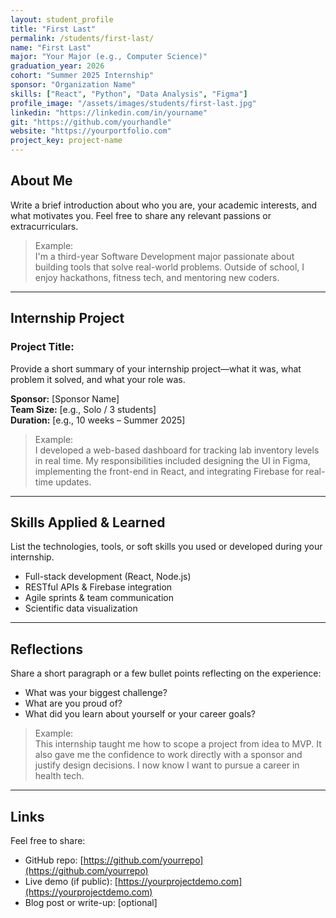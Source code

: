 ```yaml
---
layout: student_profile
title: "First Last"
permalink: /students/first-last/
name: "First Last"
major: "Your Major (e.g., Computer Science)"
graduation_year: 2026
cohort: "Summer 2025 Internship"
sponsor: "Organization Name"
skills: ["React", "Python", "Data Analysis", "Figma"]
profile_image: "/assets/images/students/first-last.jpg"
linkedin: "https://linkedin.com/in/yourname"
git: "https://github.com/yourhandle"
website: "https://yourportfolio.com"
project_key: project-name
---
```


## About Me

Write a brief introduction about who you are, your academic interests, and what motivates you. Feel free to share any relevant passions or extracurriculars.

> Example:  
> I'm a third-year Software Development major passionate about building tools that solve real-world problems. Outside of school, I enjoy hackathons, fitness tech, and mentoring new coders.

---

## Internship Project

### **Project Title:**

Provide a short summary of your internship project—what it was, what problem it solved, and what your role was.

**Sponsor:** [Sponsor Name]  
**Team Size:** [e.g., Solo / 3 students]  
**Duration:** [e.g., 10 weeks – Summer 2025]

> Example:  
> I developed a web-based dashboard for tracking lab inventory levels in real time. My responsibilities included designing the UI in Figma, implementing the front-end in React, and integrating Firebase for real-time updates.

---

## Skills Applied & Learned

List the technologies, tools, or soft skills you used or developed during your internship.

- Full-stack development (React, Node.js)
- RESTful APIs & Firebase integration
- Agile sprints & team communication
- Scientific data visualization

---

## Reflections

Share a short paragraph or a few bullet points reflecting on the experience:

- What was your biggest challenge?
- What are you proud of?
- What did you learn about yourself or your career goals?

> Example:  
> This internship taught me how to scope a project from idea to MVP. It also gave me the confidence to work directly with a sponsor and justify design decisions. I now know I want to pursue a career in health tech.

---

## Links

Feel free to share:
- GitHub repo: [https://github.com/yourrepo](https://github.com/yourrepo)
- Live demo (if public): [https://yourprojectdemo.com](https://yourprojectdemo.com)
- Blog post or write-up: [optional]
